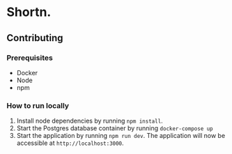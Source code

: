 # Shortn.

## Contributing

### Prerequisites

- Docker
- Node
- npm

### How to run locally

1. Install node dependencies by running `npm install`.
1. Start the Postgres database container by running `docker-compose up`
1. Start the application by running `npm run dev`. The application will now be accessible at `http://localhost:3000`.
